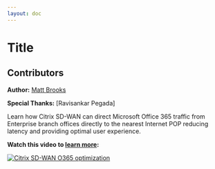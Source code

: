 ```yaml
---
layout: doc
---
```

# Title

## Contributors

**Author:** [Matt Brooks](https://twitter.com/tweetmattbrooks)

**Special Thanks:** [Ravisankar Pegada]

Learn how Citrix SD-WAN can direct Microsoft Office 365 traffic from Enterprise branch offices directly to the nearest Internet POP reducing latency and providing optimal user experience.

**Watch this video to [learn more](https://youtu.be/DIxVnMM8AOw):**

[![Citrix SD-WAN O365 optimization](/en-us/tech-zone/learn/media/shared_video-placeholder.png)](https://youtu.be/DIxVnMM8AOw)
